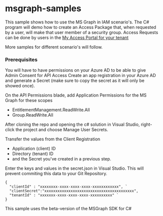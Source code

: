 # msgraph-samples

This sample shows how to use the MS Graph in IAM scenario's. The C# program will demo how to create an Access Package that, when requested by a user, will make that user member of a security group.
Access Requests can be done by users in the [My Access Portal for your tenant](https://myaccess.microsoft.com)

More samples for different scenario's will follow.

### Prerequisites

You will have to have permissions on your Azure AD to be able to give Admin Consent for API Access
Create an app registration in your Azure AD and generate a Secret (make sure to copy the secret as it will only be showed once).

On the API Permissions blade, add Application Permissions for the MS Graph for these scopes

* EntitlementManagement.ReadWrite.All
* Group.ReadWrite.All

After cloning the repo and opening the c# solution in Visual Studio, right-click the project and choose Manage User Secrets.

Transfer the values from the Client Registration

* Application (client) ID
* Directory (tenant) ID
* and the Secret you've created in a previous step.

Enter the keys and values in the secret.json in Visual Studio. This will prevent commiting this data to your Git Repository.

```
{ 
  "clientId" : "xxxxxxxx-xxxx-xxxx-xxxx-xxxxxxxxxxxx", `
  "clientSecret":"xxxxxxxxxxxxxxxxxxxxxxxxxxxxxxxxxxxxxxxxx",
  "tenantId" : "xxxxxxx-xxxx-xxxx-xxxx-xxxxxxxxxx" `
}
```


This sample uses the beta-version of the MSGraph SDK for C#